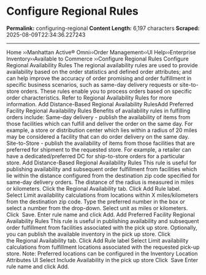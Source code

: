 # Configure Regional Rules

**Permalink:** configuring-regional
**Content Length:** 6,197 characters
**Scraped:** 2025-08-09T22:34:36.227243

---

Home &rsaquo;&rsaquo;Manhattan Active® Omni&rsaquo;&rsaquo;Order Management&rsaquo;&rsaquo;UI Help&rsaquo;&rsaquo;Enterprise Inventory&rsaquo;&rsaquo;Available to Commerce ››Configure Regional Rules Configure Regional Availability Rules The regional availability rules are used to provide availability based on the order statistics and defined order attributes;&nbsp;and can&nbsp;help improve&nbsp;the accuracy of order promising and order fulfillment in specific business scenarios, such as same-day delivery requests&nbsp;or site-to-store orders. These rules enable you to process orders based on specific order characteristics. Refer to Regional Availability Rules for more information. Add&nbsp;Distance-Based Regional Availability RulesAdd&nbsp;Preferred Facility Regional Availability Rules Benefits of availability rules in fulfilling orders include: Same-day delivery - publish the availability of items from those facilities which can fulfill and deliver the order on the same day. For example, a store or distribution center which lies within a radius of 20 miles may be considered a facility that can do order delivery on the same day. Site-to-Store - publish the availability of items from those facilities that are preferred for shipment to the requested store. For example, a retailer can have a dedicated/preferred DC for ship-to-store orders for a particular store. Add&nbsp;Distance-Based Regional Availability Rules This rule is useful for publishing availability and subsequent order fulfillment from facilities which lie within the distance configured from the destination zip code specified for same-day delivery orders.&nbsp;The distance of the radius is measured in miles or kilometers. Click the&nbsp;Regional Availability&nbsp;tab. Click&nbsp;Add Rule&nbsp;label. Select&nbsp;Limit availability calculations from locations within X miles/kilometers from the destination zip code. Type the preferred number in the box or select a number from the drop-down. Select unit as miles or kilometers. Click &nbsp;Save. Enter rule name and click&nbsp;Add. Add&nbsp;Preferred Facility Regional Availability Rules This rule is useful in publishing availability and subsequent order fulfillment from facilities associated with the pick up store. Optionally, you can publish the available inventory&nbsp;in the pick up store. Click the&nbsp;Regional Availability&nbsp;tab. Click&nbsp;Add Rule&nbsp;label Select&nbsp;Limit availability calculations from fulfillment locations associated with the requested pick-up store. Note: Preferred locations can be configured in the Inventory Location Attributes UI Select Include Availability in the pick up store Click &nbsp;Save Enter rule name and click&nbsp;Add.